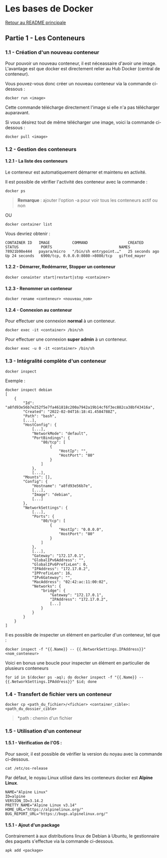 # Les bases de Docker

[Retour au README principale](../../)

## Partie 1 - Les Conteneurs

### 1.1 - Création d'un nouveau conteneur

Pour pouvoir un nouveau conteneur, il est néceassaire d'avoir une image. L'avantage est que docker est directement relier au Hub Docker (central de conteneur).

Vous pouvez-vous donc créer un nouveau conteneur via la commande ci-dessous :

```
docker run <image>
```

Cette commande télécharge directement l'image si elle n'a pas télécharger auparavant.

Si vous désirez tout de même télécharger une image, voici la commande ci-dessous :

```
docker pull <image>
```

### 1.2 - Gestion des conteneurs

#### 1.2.1 - La liste des conteneurs

Le conteneur est automatiquement démarrer et maintenu en activité.

Il est possible de vérifier l'activité des conteneur avec la commande :

```
docker ps
```

> **Remarque** : ajouter l'option -a pour voir tous les conteneurs actif ou non

OU

```
docker container list
```

Vous devriez obtenir :

```
CONTAINER ID   IMAGE          COMMAND                  CREATED          STATUS          PORTS                              NAMES
78921b98e444   payara/micro   "/bin/sh entrypoint.…"   25 seconds ago   Up 24 seconds   6900/tcp, 0.0.0.0:8080->8080/tcp   gifted_mayer
```


#### 1.2.2 - Démarrer, Redémarrer, Stopper un conteneur

```
docker conainter start|restart|stop <container>
```

#### 1.2.3 - Renommer un conteneur

```
docker rename <conteneur> <nouveau_nom>
```

#### 1.2.4 - Connexion au conteneur

Pour effectuer une connexion **normal** à un conteneur.

```
docker exec -it <container> /bin/sh
```

Pour effectuer une connexion **super admin** à un conteneur.

```
docker exec -u 0 -it <container> /bin/sh
```

### 1.3 - Intégralité complète d'un conteneur

```
docker inspect
```

Exemple :

```
docker inspect debian
[
    {
        "Id": "a8fd93e56b7e252f5e7fa461818c200a7942a19b14cf6f3ec882ca38bf43416a",
        "Created": "2022-02-04T16:18:41.4584788Z",
        "Path": "bash",
        [...],
        "HostConfig": {
            [...],
            "NetworkMode": "default",
            "PortBindings": {
                "80/tcp": [
                    {
                        "HostIp": "",
                        "HostPort": "80"
                    }
                ]
            },
            [...],
        "Mounts": [],
        "Config": {
            "Hostname": "a8fd93e56b7e",
            [...],
            "Image": "debian",
            [...]
        },
        "NetworkSettings": {
            [...],
            "Ports": {
                "80/tcp": [
                    {
                        "HostIp": "0.0.0.0",
                        "HostPort": "80"
                    }
                ]
            },
            [...],
            "Gateway": "172.17.0.1",
            "GlobalIPv6Address": "",
            "GlobalIPv6PrefixLen": 0,
            "IPAddress": "172.17.0.2",
            "IPPrefixLen": 16,
            "IPv6Gateway": "",
            "MacAddress": "02:42:ac:11:00:02",
            "Networks": {
                "bridge": {
                    "Gateway": "172.17.0.1",
                    "IPAddress": "172.17.0.2",
                    [...]
                }
            }
        }
    }
]
```

Il es possible de inspecter un élément en particulier d'un conteneur, tel que :

```
docker inspect -f "{{.Name}} -- {{.NetworkSettings.IPAddress}}" <nom_conteneur> 
```

Voici en bonus une boucle pour inspecter un élément en particulier de plusieurs conteneurs

```
for id in $(docker ps -aq); do docker inspect -f "{{.Name}} -- {{.NetworkSettings.IPAddress}}" $id; done
```

### 1.4 - Transfert de fichier vers un conteneur

```
docker cp <path_du_fichier>/<fichier> <container_cible>:<path_du_dossier_cible>
```

> *path : chemin d'un fichier

### 1.5 - Utilisation d'un conteneur

#### 1.5.1 - Vérification de l'OS :

Pour savoir, il est possible de vérifier la version du noyau avec la commande ci-dessous.

```
cat /etc/os-release
```

Par défaut, le noyau Linux utilisé dans les conteneurs docker est **Alpine Linux**.

```
NAME="Alpine Linux"
ID=alpine
VERSION_ID=3.14.2
PRETTY_NAME="Alpine Linux v3.14"
HOME_URL="https://alpinelinux.org/"
BUG_REPORT_URL="https://bugs.alpinelinux.org/"
```

#### 1.5.1 - Ajout d'un package

Contrairement à aux distributions linux de Debian à Ubuntu, le gestionnaire des paquets s'effectue via la commande ci-dessous.

```
apk add <package>
```